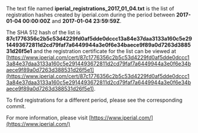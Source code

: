 The text file named **iperial_registrations_2017_01_04.txt** is the list of registration hashes created by iperial.com during the period between **2017-01-04 00:00:00Z** and **2017-01-04 23:59:59Z**.

The SHA 512 hash of the list is **87c1776356c2b5c53d4229fd0af5dde0dccc13a84e37daa3133a160c5e2914493672811d2cd79faf7a6449944a3e0f6e34baece9f89a0d7263d388531d26f5e1** and the registration certificate for the list can be viewed at [https://www.iperial.com/cert/87c1776356c2b5c53d4229fd0af5dde0dccc13a84e37daa3133a160c5e2914493672811d2cd79faf7a6449944a3e0f6e34baece9f89a0d7263d388531d26f5e1](https://www.iperial.com/cert/87c1776356c2b5c53d4229fd0af5dde0dccc13a84e37daa3133a160c5e2914493672811d2cd79faf7a6449944a3e0f6e34baece9f89a0d7263d388531d26f5e1).

To find registrations for a different period, please see the corresponding commit.

For more information, please visit [https://www.iperial.com/](https://www.iperial.com/)
